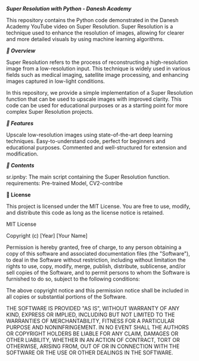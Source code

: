 **_Super Resolution with Python - Danesh Academy_**


This repository contains the Python code demonstrated in the Danesh Academy YouTube video on Super Resolution. Super Resolution is a technique used to enhance the resolution of images, allowing for clearer and more detailed visuals by using machine learning algorithms.



**_🚀 Overview_**

Super Resolution refers to the process of reconstructing a high-resolution image from a low-resolution input. This technique is widely used in various fields such as medical imaging, satellite image processing, and enhancing images captured in low-light conditions.





In this repository, we provide a simple implementation of a Super Resolution function that can be used to upscale images with improved clarity. This code can be used for educational purposes or as a starting point for more complex Super Resolution projects.





**_🌟 Features_**

Upscale low-resolution images using state-of-the-art deep learning techniques.
Easy-to-understand code, perfect for beginners and educational purposes.
Commented and well-structured for extension and modification.


**_📂 Contents_**

sr.ipnby: The main script containing the Super Resolution function.
requirements: Pre-trained Model, CV2-contribe 



**📝 License**

This project is licensed under the MIT License. You are free to use, modify, and distribute this code as long as the license notice is retained.

MIT License

Copyright (c) [Year] [Your Name]

Permission is hereby granted, free of charge, to any person obtaining a copy of this software and associated documentation files (the "Software"), to deal in the Software without restriction, including without limitation the rights to use, copy, modify, merge, publish, distribute, sublicense, and/or sell copies of the Software, and to permit persons to whom the Software is furnished to do so, subject to the following conditions:

The above copyright notice and this permission notice shall be included in all copies or substantial portions of the Software.

THE SOFTWARE IS PROVIDED "AS IS", WITHOUT WARRANTY OF ANY KIND, EXPRESS OR IMPLIED, INCLUDING BUT NOT LIMITED TO THE WARRANTIES OF MERCHANTABILITY, FITNESS FOR A PARTICULAR PURPOSE AND NONINFRINGEMENT. IN NO EVENT SHALL THE AUTHORS OR COPYRIGHT HOLDERS BE LIABLE FOR ANY CLAIM, DAMAGES OR OTHER LIABILITY, WHETHER IN AN ACTION OF CONTRACT, TORT OR OTHERWISE, ARISING FROM, OUT OF OR IN CONNECTION WITH THE SOFTWARE OR THE USE OR OTHER DEALINGS IN THE SOFTWARE.
